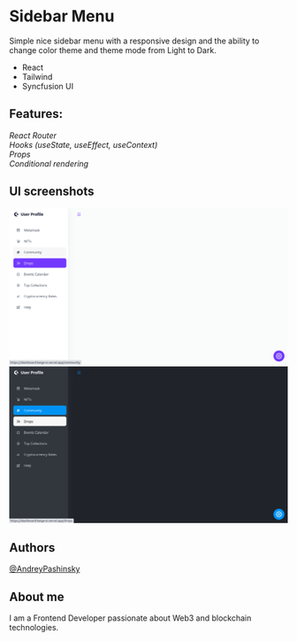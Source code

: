 # Sidebar Menu

Simple nice sidebar menu with a responsive design and the ability to change color theme and theme mode from Light to Dark.

* React
* Tailwind
* Syncfusion UI

## Features:

*React Router  
Hooks (useState, useEffect, useContext)    
Props  
Conditional rendering*  

## UI screenshots

![](/public/sidebarMenuLight.png)
![](/public/sidebarMenuDark.png)

## Authors

[@AndreyPashinsky](https://github.com/AndreyPashinsky)

## About me

I am a Frontend Developer passionate about Web3 and blockchain technologies.






